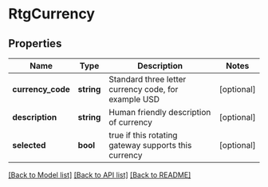 # RtgCurrency

## Properties
Name | Type | Description | Notes
------------ | ------------- | ------------- | -------------
**currency_code** | **string** | Standard three letter currency code, for example USD | [optional] 
**description** | **string** | Human friendly description of currency | [optional] 
**selected** | **bool** | true if this rotating gateway supports this currency | [optional] 

[[Back to Model list]](../README.md#documentation-for-models) [[Back to API list]](../README.md#documentation-for-api-endpoints) [[Back to README]](../README.md)


